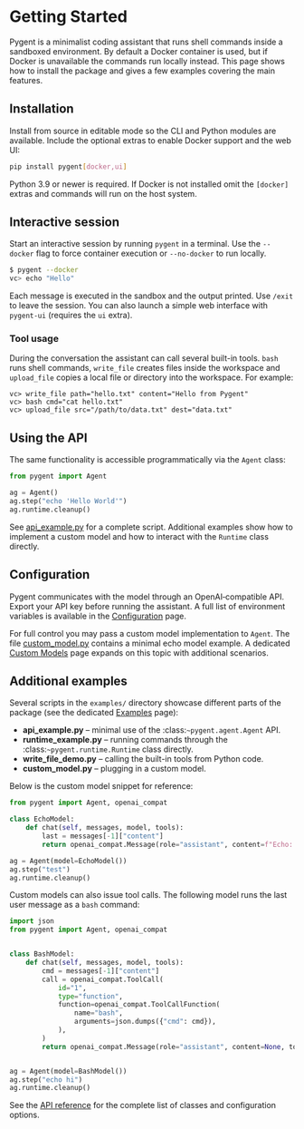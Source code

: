 # Getting Started

Pygent is a minimalist coding assistant that runs shell commands inside a
sandboxed environment. By default a Docker container is used, but if Docker
is unavailable the commands run locally instead. This page shows how to install
the package and gives a few examples covering the main features.

## Installation

Install from source in editable mode so the CLI and Python modules are
available. Include the optional extras to enable Docker support and the web UI:

```bash
pip install pygent[docker,ui]
```

Python 3.9 or newer is required. If Docker is not installed omit the
`[docker]` extras and commands will run on the host system.

## Interactive session

Start an interactive session by running `pygent` in a terminal. Use the
`--docker` flag to force container execution or `--no-docker` to run locally.

```bash
$ pygent --docker
vc> echo "Hello"
```

Each message is executed in the sandbox and the output printed. Use `/exit`
to leave the session. You can also launch a simple web interface with
`pygent-ui` (requires the `ui` extra).

### Tool usage

During the conversation the assistant can call several built-in tools. `bash`
runs shell commands, `write_file` creates files inside the workspace and
`upload_file` copies a local file or directory into the workspace. For
example:

```text
vc> write_file path="hello.txt" content="Hello from Pygent"
vc> bash cmd="cat hello.txt"
vc> upload_file src="/path/to/data.txt" dest="data.txt"
```

## Using the API

The same functionality is accessible programmatically via the `Agent` class:

```python
from pygent import Agent

ag = Agent()
ag.step("echo 'Hello World'")
ag.runtime.cleanup()
```

See [api_example.py](https://github.com/marianochaves/pygent/blob/main/examples/api_example.py)
for a complete script. Additional examples show how to implement a custom model
and how to interact with the `Runtime` class directly.

## Configuration

Pygent communicates with the model through an OpenAI‑compatible API. Export your
API key before running the assistant. A full list of environment variables is
available in the [Configuration](configuration.md) page.

For full control you may pass a custom model implementation to `Agent`. The file
[custom_model.py](https://github.com/marianochaves/pygent/blob/main/examples/custom_model.py)
contains a minimal echo model example. A dedicated [Custom Models](custom-models.md)
page expands on this topic with additional scenarios.

## Additional examples

Several scripts in the `examples/` directory showcase different parts of the
package (see the dedicated [Examples](examples.md) page):

- **api_example.py** &ndash; minimal use of the :class:`~pygent.agent.Agent` API.
- **runtime_example.py** &ndash; running commands through the
  :class:`~pygent.runtime.Runtime` class directly.
- **write_file_demo.py** &ndash; calling the built-in tools from Python code.
- **custom_model.py** &ndash; plugging in a custom model.

Below is the custom model snippet for reference:

```python
from pygent import Agent, openai_compat

class EchoModel:
    def chat(self, messages, model, tools):
        last = messages[-1]["content"]
        return openai_compat.Message(role="assistant", content=f"Echo: {last}")

ag = Agent(model=EchoModel())
ag.step("test")
ag.runtime.cleanup()
```

Custom models can also issue tool calls. The following model runs the last user
message as a `bash` command:

```python
import json
from pygent import Agent, openai_compat


class BashModel:
    def chat(self, messages, model, tools):
        cmd = messages[-1]["content"]
        call = openai_compat.ToolCall(
            id="1",
            type="function",
            function=openai_compat.ToolCallFunction(
                name="bash",
                arguments=json.dumps({"cmd": cmd}),
            ),
        )
        return openai_compat.Message(role="assistant", content=None, tool_calls=[call])


ag = Agent(model=BashModel())
ag.step("echo hi")
ag.runtime.cleanup()
```

See the [API reference](api-reference.md) for the complete list of classes and
configuration options.
